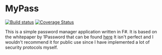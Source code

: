 # MyPass

[![Build status](https://ci.appveyor.com/api/projects/status/uow4jkvbkm9s6rk3?svg=true)](https://ci.appveyor.com/project/JackMatusiewicz/mypass)
[![Coverage Status](https://coveralls.io/repos/github/JackMatusiewicz/MyPass/badge.svg?branch=master&service=github)](https://coveralls.io/github/JackMatusiewicz/MyPass?branch=master)

This is a simple password manager application written in F#.
It is based on the whitepaper by 1Password that can be found [here](https://1password.com/teams/white-paper/1Password%20for%20Teams%20White%20Paper.pdf)
It isn't perfect and I wouldn't recommend it for public use since I have
implemented a lot of security protocols myself.
